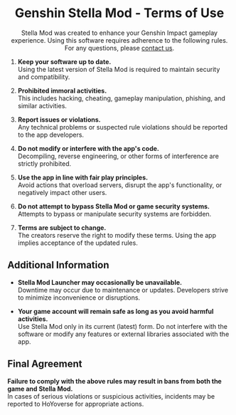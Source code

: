[//]: # (Title: Genshin Stella Mod Terms of Use – Safe Modding for Enhanced Gameplay)
[//]: # (Description: Discover the official Genshin Stella Mod Terms of Use. Stay safe and compliant while enjoying Genshin Impact with mods like ReShade, and 3DMigoto. Avoid bans with these rules.)
[//]: # (Tags: Genshin Stella Mod, terms of use, Genshin Impact mods, safe modding, ReShade, FPS unlocker, 3DMigoto, game enhancements, HoYoverse compliance, modding safety guidelines)
[//]: # (Canonical: /genshin-stella-mod/docs?page=terms-of-use)
[//]: # (Contributors: Sefinek)

<div align="center">
    <h1>Genshin Stella Mod - Terms of Use</h1>
    Stella Mod was created to enhance your Genshin Impact gameplay experience. Using this software requires adherence to the following rules.  
    For any questions, please <a href="https://sefinek.net/genshin-stella-mod/docs?page=support">contact us</a>.
</div>

1. **Keep your software up to date.**  
   Using the latest version of Stella Mod is required to maintain security and compatibility.

2. **Prohibited immoral activities.**  
   This includes hacking, cheating, gameplay manipulation, phishing, and similar activities.

3. **Report issues or violations.**  
   Any technical problems or suspected rule violations should be reported to the app developers.

4. **Do not modify or interfere with the app's code.**  
   Decompiling, reverse engineering, or other forms of interference are strictly prohibited.

5. **Use the app in line with fair play principles.**  
   Avoid actions that overload servers, disrupt the app's functionality, or negatively impact other users.

6. **Do not attempt to bypass Stella Mod or game security systems.**  
   Attempts to bypass or manipulate security systems are forbidden.

7. **Terms are subject to change.**  
   The creators reserve the right to modify these terms. Using the app implies acceptance of the updated rules.

## Additional Information
- **Stella Mod Launcher may occasionally be unavailable.**  
  Downtime may occur due to maintenance or updates. Developers strive to minimize inconvenience or disruptions.

- **Your game account will remain safe as long as you avoid harmful activities.**  
  Use Stella Mod only in its current (latest) form. Do not interfere with the software or modify any features or external libraries associated with the app.

## Final Agreement
**Failure to comply with the above rules may result in bans from both the game and Stella Mod.**  
In cases of serious violations or suspicious activities, incidents may be reported to HoYoverse for appropriate actions.